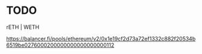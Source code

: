 # TODO


rETH | WETH

https://balancer.fi/pools/ethereum/v2/0x1e19cf2d73a72ef1332c882f20534b6519be0276000200000000000000000112

